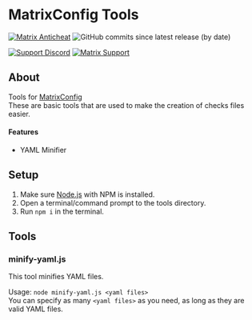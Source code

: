 # MatrixConfig Tools

[![Matrix Anticheat](https://img.shields.io/badge/Plugin-Matrix%20Anticheat-%237009ac?style=flat-square)](https://www.mc-market.org/resources/13999)
![GitHub commits since latest release (by date)](https://img.shields.io/github/commits-since/Encode42/MatrixConfig/latest/master?label=Commits%20since%20release&style=flat-square)

[![Support Discord](https://img.shields.io/discord/707330384328654869?color=7289DA&label=Support&style=flat-square)](https://discord.gg/rjSkFyj)
[![Matrix Support](https://img.shields.io/discord/392904793758367745?color=7289DA&label=Matrix%20Support&style=flat-square)](https://discord.gg/rGhYma6)

## About
Tools for [MatrixConfig](https://github.com/Encode42/MatrixConfig)  
These are basic tools that are used to make the creation of checks files easier.  

#### Features
- YAML Minifier

## Setup
1. Make sure [Node.js](https://nodejs.org/en/download) with NPM is installed.
2. Open a terminal/command prompt to the tools directory.
3. Run `npm i` in the terminal.

## Tools
### minify-yaml.js
This tool minifies YAML files.  

Usage: `node minify-yaml.js <yaml files>`  
You can specify as many `<yaml files>` as you need, as long as they are valid YAML files.
